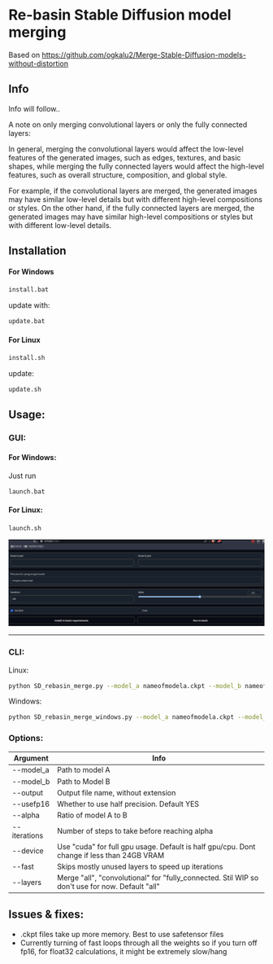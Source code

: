 # Re-basin Stable Diffusion model merging
Based on https://github.com/ogkalu2/Merge-Stable-Diffusion-models-without-distortion

## Info

Info will follow..

A note on only merging convolutional layers or only the fully connected layers:

In general, merging the convolutional layers would affect the low-level features of the generated images, such as edges, textures, and basic shapes, while merging the fully connected layers would affect the high-level features, such as overall structure, composition, and global style.

For example, if the convolutional layers are merged, the generated images may have similar low-level details but with different high-level compositions or styles. On the other hand, if the fully connected layers are merged, the generated images may have similar high-level compositions or styles but with different low-level details.

## Installation

#### For Windows

```sh
install.bat
```

update with:

```sh
update.bat
```

#### For Linux
```sh
install.sh
```

update:

```sh
update.sh
```


## Usage:

### GUI:

#### For Windows:
Just run 
```sh
launch.bat
```

#### For Linux:
```sh
launch.sh
```

![Alt text](/re-basinmenu.png?raw=true "Re-basin gui")

-----


### CLI:

Linux:

```sh
python SD_rebasin_merge.py --model_a nameofmodela.ckpt --model_b nameofmodelb.ckpt  ...
```

Windows:
```sh
python SD_rebasin_merge_windows.py --model_a nameofmodela.ckpt --model_b nameofmodelb.ckpt  ...
```

### Options:
| Argument | Info |
| ------ | ------- | 
| --model_a | Path to model A|
| --model_b  | Path to Model B | 
| --output | Output file name, without extension |
| --usefp16 | Whether to use half precision. Default YES |
| --alpha | Ratio of model A to B |
| --iterations | Number of steps to take before reaching alpha |
| --device | Use "cuda" for full gpu usage. Default is half gpu/cpu. Dont change if less than 24GB VRAM |
| --fast | Skips mostly unused layers to speed up iterations |
| --layers| Merge "all", "convolutional" for "fully_connected. Stil WIP so don't use for now. Default "all"  |

## Issues & fixes:

 - .ckpt files take up more memory. Best to use safetensor files
 - Currently turning of fast loops through all the weights so if you turn off fp16, for float32 calculations, it might be extremely slow/hang
